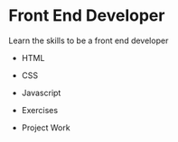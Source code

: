 # Front End Developer

Learn the skills to be a front end developer

* HTML 
* CSS
* Javascript 

* Exercises 
* Project Work 

